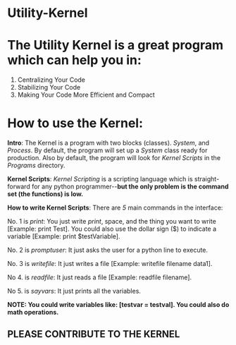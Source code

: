 # Utility-Kernel
# The Utility Kernel is a great program which can help you in:

  1. Centralizing Your Code
  2. Stabilizing Your Code
  3. Making Your Code More Efficient and Compact

# How to use the Kernel:

  **Intro**: The Kernel is a program with two blocks (classes). _System_, and _Process_. By default, the program will set up a _System_ class ready for production. Also by default, the program will look for _Kernel Scripts_ in the _Programs_ directory. 
  
  **Kernel Scripts**: _Kernel Scripting_ is a scripting language which is straight-forward for any python programmer--**but the only problem is the command set (the functions) is low.**
  
  **How to write Kernel Scripts**: There are _5_ main commands in the interface: 

  No. 1 is _print_: You just write _print_, space, and the thing you want to write [Example: print Test]. You could also use the dollar sign ($) to indicate a variable [Example: print $testVariable]. 

  No. 2 is _promptuser_: It just asks the user for a python line to execute.

  No. 3 is _writefile_: It just writes a file [Example: writefile filename data1].

  No 4. is _readfile_: It just reads a file [Example: readfile filename].

  No 5. is _sayvars_: It just prints all the variables.

  **NOTE: You could write variables like: [testvar = testval]. You could also do math operations.**


## PLEASE CONTRIBUTE TO THE KERNEL
